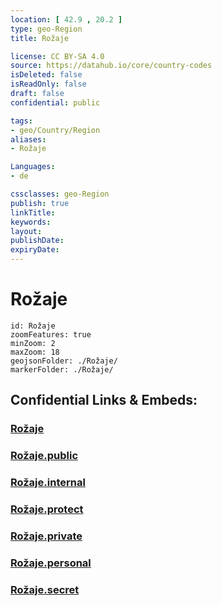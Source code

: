 ```yaml
---
location: [ 42.9 , 20.2 ] 
type: geo-Region
title: Rožaje

license: CC BY-SA 4.0
source: https://datahub.io/core/country-codes
isDeleted: false
isReadOnly: false
draft: false
confidential: public

tags:
- geo/Country/Region
aliases:
- Rožaje

Languages:
- de

cssclasses: geo-Region
publish: true
linkTitle: 
keywords: 
layout: 
publishDate: 
expiryDate: 
---
```


# Rožaje

```leaflet
id: Rožaje
zoomFeatures: true 
minZoom: 2 
maxZoom: 18
geojsonFolder: ./Rožaje/
markerFolder: ./Rožaje/
```


## Confidential Links & Embeds: 

### [Rožaje](/_Standards/Earth/Continent/Europe/Europe~South/Montenegro/Municipalities~Montenegro/Rožaje.md) 

### [Rožaje.public](/_public/Earth/Continent/Europe/Europe~South/Montenegro/Municipalities~Montenegro/Rožaje.public.md) 

### [Rožaje.internal](/_internal/Earth/Continent/Europe/Europe~South/Montenegro/Municipalities~Montenegro/Rožaje.internal.md) 

### [Rožaje.protect](/_protect/Earth/Continent/Europe/Europe~South/Montenegro/Municipalities~Montenegro/Rožaje.protect.md) 

### [Rožaje.private](/_private/Earth/Continent/Europe/Europe~South/Montenegro/Municipalities~Montenegro/Rožaje.private.md) 

### [Rožaje.personal](/_personal/Earth/Continent/Europe/Europe~South/Montenegro/Municipalities~Montenegro/Rožaje.personal.md) 

### [Rožaje.secret](/_secret/Earth/Continent/Europe/Europe~South/Montenegro/Municipalities~Montenegro/Rožaje.secret.md)

